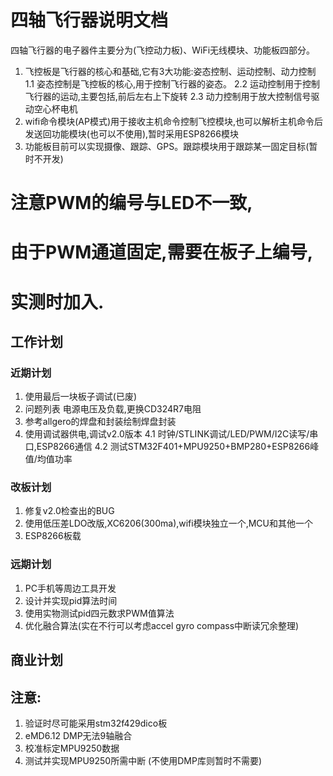 # 四轴飞行器说明文档
四轴飞行器的电子器件主要分为(飞控动力板)、WiFi无线模块、功能板四部分。
1. 飞控板是飞行器的核心和基础,它有3大功能:姿态控制、运动控制、动力控制
   1.1 姿态控制是飞控板的核心,用于控制飞行器的姿态。
   2.2 运动控制用于控制飞行器的运动,主要包括,前后左右上下旋转
   2.3 动力控制用于放大控制信号驱动空心杯电机
2. wifi命令模块\(AP模式\)用于接收主机命令控制飞控模块,也可以解析主机命令后发送回功能模块\(也可以不使用\),暂时采用ESP8266模块
3. 功能板目前可以实现摄像、跟踪、GPS。跟踪模块用于跟踪某一固定目标\(暂时不开发\)

# 注意PWM的编号与LED不一致,
# 由于PWM通道固定,需要在板子上编号,
# 实测时加入.

## 工作计划
### 近期计划
1. 使用最后一块板子调试(已废)
2. 问题列表
   电源电压及负载,更换CD324R7电阻
3. 参考allgero的焊盘和封装绘制焊盘封装
4. 使用调试器供电,调试v2.0版本
   4.1 时钟/STLINK调试/LED/PWM/I2C读写/串口,ESP8266通信
   4.2 测试STM32F401+MPU9250+BMP280+ESP8266峰值/均值功率

### 改板计划
1. 修复v2.0检查出的BUG
2. 使用低压差LDO改版,XC6206(300ma),wifi模块独立一个,MCU和其他一个
3. ESP8266板载

### 远期计划
1. PC手机等周边工具开发
2. 设计并实现pid算法时间
3. 使用实物测试pid四元数求PWM值算法
4. 优化融合算法(实在不行可以考虑accel gyro compass中断读冗余整理)

## 商业计划

## 注意:
1. 验证时尽可能采用stm32f429dico板
2. eMD6.12 DMP无法9轴融合
3. 校准标定MPU9250数据
4. 测试并实现MPU9250所需中断 (不使用DMP库则暂时不需要)

